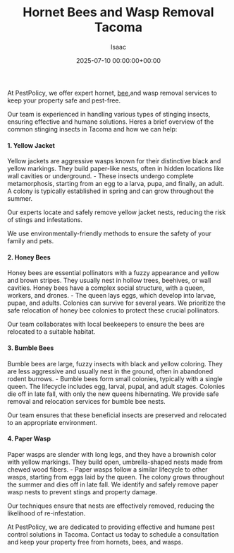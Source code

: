 ﻿---
title: Hornet Bees and Wasp Removal Tacoma
description: At PestPolicy, we offer expert hornet, bee, and wasp removal services to keep your property safe and pest-free. Our team is experienced in handling various...
slug: /hornet-bees-and-wasp-removal-tacoma/
date: 2025-07-10 00:00:00+00:00
lastmod: 2025-07-10 00:00:00+03:00
author: Isaac
categories:

- Guide

- Wasps
tags:

- guide

- hornet

- bee
layout: post
---

At PestPolicy, we offer expert hornet, [bee](https://pestpolicy.com/do-carpenter-bees-bite/),and wasp removal services to keep your property safe and pest-free.

Our team is experienced in handling various types of stinging insects, ensuring effective and humane solutions. Heres a brief overview of the common stinging insects in Tacoma and how we can help:

####  1. Yellow Jacket

Yellow jackets are aggressive wasps known for their distinctive black and yellow markings. They build paper-like nests, often in hidden locations like wall cavities or underground. - These insects undergo complete metamorphosis, starting from an egg to a larva, pupa, and finally, an adult. A colony is typically established in spring and can grow throughout the summer.

Our experts locate and safely remove yellow jacket nests, reducing the risk of stings and infestations.

We use environmentally-friendly methods to ensure the safety of your family and pets.

####  2. Honey Bees

Honey bees are essential pollinators with a fuzzy appearance and yellow and brown stripes. They usually nest in hollow trees, beehives, or wall cavities. Honey bees have a complex social structure, with a queen, workers, and drones. - The queen lays eggs, which develop into larvae, pupae, and adults. Colonies can survive for several years. We prioritize the safe relocation of honey bee colonies to protect these crucial pollinators.

Our team collaborates with local beekeepers to ensure the bees are relocated to a suitable habitat.

####  3. Bumble Bees

Bumble bees are large, fuzzy insects with black and yellow coloring. They are less aggressive and usually nest in the ground, often in abandoned rodent burrows. - Bumble bees form small colonies, typically with a single queen. The lifecycle includes egg, larval, pupal, and adult stages. Colonies die off in late fall, with only the new queens hibernating. We provide safe removal and relocation services for bumble bee nests.

Our team ensures that these beneficial insects are preserved and relocated to an appropriate environment.

####  4. Paper Wasp

Paper wasps are slender with long legs, and they have a brownish color with yellow markings. They build open, umbrella-shaped nests made from chewed wood fibers. - Paper wasps follow a similar lifecycle to other wasps, starting from eggs laid by the queen. The colony grows throughout the summer and dies off in late fall. We identify and safely remove paper wasp nests to prevent stings and property damage.

Our techniques ensure that nests are effectively removed, reducing the likelihood of re-infestation.

At PestPolicy, we are dedicated to providing effective and humane pest control solutions in Tacoma. Contact us today to schedule a consultation and keep your property free from hornets, bees, and wasps.
